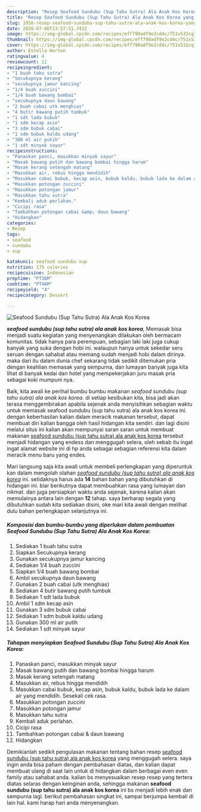 ```yaml
---
description: "Resep Seafood Sundubu (Sup Tahu Sutra) Ala Anak Kos Korea yang nikmat"
title: "Resep Seafood Sundubu (Sup Tahu Sutra) Ala Anak Kos Korea yang nikmat"
slug: 1956-resep-seafood-sundubu-sup-tahu-sutra-ala-anak-kos-korea-yang-nikmat
date: 2020-07-06T13:57:51.743Z
image: https://img-global.cpcdn.com/recipes/eff790adf9e2cd4c/751x532cq70/seafood-sundubu-sup-tahu-sutra-ala-anak-kos-korea-foto-resep-utama.jpg
thumbnail: https://img-global.cpcdn.com/recipes/eff790adf9e2cd4c/751x532cq70/seafood-sundubu-sup-tahu-sutra-ala-anak-kos-korea-foto-resep-utama.jpg
cover: https://img-global.cpcdn.com/recipes/eff790adf9e2cd4c/751x532cq70/seafood-sundubu-sup-tahu-sutra-ala-anak-kos-korea-foto-resep-utama.jpg
author: Estella Horton
ratingvalue: 4
reviewcount: 11
recipeingredient:
- "1 buah tahu sutra"
- "Secukupnya kerang"
- "secukupnya jamur kancing"
- "1/4 buah zuccini"
- "1/4 buah bawang bombai"
- "secukupnya daun bawang"
- "2 buah cabai utk menghias"
- "4 butir bawang putih tumbuk"
- "1 sdt lada bubuk"
- "1 sdm kecap asin"
- "3 sdm bubuk cabai"
- "1 sdm bubuk kaldu udang"
- "300 ml air putih"
- "1 sdt minyak sayur"
recipeinstructions:
- "Panaskan panci, masukkan minyak sayur"
- "Masak bawang putih dan bawang bombai hingga harum"
- "Masak kerang setengah matang"
- "Masukkan air, rebus hingga mendidih"
- "Masukkan cabai bubuk, kecap asin, bubuk kaldu, bubuk lada ke dalam air yang mendidih. Sesekali cek rasa."
- "Masukkan potongan zuccini"
- "Masukkan potongan jamur"
- "Masukkan tahu sutra"
- "Kembali aduk perlahan."
- "Cicipi rasa"
- "Tambahkan potongan cabai &amp; daun bawang"
- "Hidangkan"
categories:
- Resep
tags:
- seafood
- sundubu
- sup

katakunci: seafood sundubu sup 
nutrition: 175 calories
recipecuisine: Indonesian
preptime: "PT36M"
cooktime: "PT46M"
recipeyield: "4"
recipecategory: Dessert

---
```



![Seafood Sundubu (Sup Tahu Sutra) Ala Anak Kos Korea](https://img-global.cpcdn.com/recipes/eff790adf9e2cd4c/751x532cq70/seafood-sundubu-sup-tahu-sutra-ala-anak-kos-korea-foto-resep-utama.jpg)

<b><i>seafood sundubu (sup tahu sutra) ala anak kos korea</i></b>, Memasak bisa menjadi suatu kegiatan yang menyenangkan dilakukan oleh bermacam komunitas. tidak hanya para perempuan, sebagian laki laki juga cukup banyak yang suka dengan hobi ini. walaupun hanya untuk sekedar seru seruan dengan sahabat atau memang sudah menjadi hobi dalam dirinya. maka dari itu dalam dunia chef sekarang tidak sedikit ditemukan pria dengan keahlian memasak yang sempurna, dan lumayan banyak juga kita lihat di banyak kedai dan hotel yang mempekerjakan juru masak pria sebagai koki mumpuni nya.



Baik, kita awali ke perihal bumbu bumbu makanan <i>seafood sundubu (sup tahu sutra) ala anak kos korea</i>. di setiap kesibukan kita, bisa jadi akan terasa menggembirakan apabila sejenak anda menyisihkan sebagian waktu untuk memasak seafood sundubu (sup tahu sutra) ala anak kos korea ini. dengan keberhasilan kalian dalam meracik makanan tersebut, dapat membuat diri kalian bangga oleh hasil hidangan kita sendiri. dan lagi disini melalui situs ini kalian akan mempunyai saran saran untuk membuat makanan <u>seafood sundubu (sup tahu sutra) ala anak kos korea</u> tersebut menjadi hidangan yang endess dan menggugah selera, oleh sebab itu ingat ingat alamat website ini di hp anda sebagai sebagian referensi kita dalam meracik menu baru yang endes.


Mari langsung saja kita awali untuk membeli perlengkapan yang diperuntuk kan dalam mengolah olahan <u><i>seafood sundubu (sup tahu sutra) ala anak kos korea</i></u> ini. setidaknya harus ada <b>14</b> bahan bahan yang dibutuhkan di hidangan ini. biar berikutnya dapat membuahkan rasa yang lumayan dan nikmat. dan juga persiapkan waktu anda sejenak, karena kalian akan memulainya antara lain dengan <b>12</b> tahap. saya berharap segala yang dibutuhkan sudah kita sediakan disini, oke mari kita awali dengan melihat dulu bahan perlengkapan selanjutnya ini.

<!--inarticleads1-->

##### Komposisi dan bumbu-bumbu yang diperlukan dalam pembuatan Seafood Sundubu (Sup Tahu Sutra) Ala Anak Kos Korea:

1. Sediakan 1 buah tahu sutra
1. Siapkan Secukupnya kerang
1. Gunakan secukupnya jamur kancing
1. Sediakan 1/4 buah zuccini
1. Siapkan 1/4 buah bawang bombai
1. Ambil secukupnya daun bawang
1. Gunakan 2 buah cabai (utk menghias)
1. Sediakan 4 butir bawang putih tumbuk
1. Sediakan 1 sdt lada bubuk
1. Ambil 1 sdm kecap asin
1. Gunakan 3 sdm bubuk cabai
1. Sediakan 1 sdm bubuk kaldu udang
1. Gunakan 300 ml air putih
1. Sediakan 1 sdt minyak sayur




<!--inarticleads2-->

##### Tahapan menyiapkan Seafood Sundubu (Sup Tahu Sutra) Ala Anak Kos Korea:

1. Panaskan panci, masukkan minyak sayur
1. Masak bawang putih dan bawang bombai hingga harum
1. Masak kerang setengah matang
1. Masukkan air, rebus hingga mendidih
1. Masukkan cabai bubuk, kecap asin, bubuk kaldu, bubuk lada ke dalam air yang mendidih. Sesekali cek rasa.
1. Masukkan potongan zuccini
1. Masukkan potongan jamur
1. Masukkan tahu sutra
1. Kembali aduk perlahan.
1. Cicipi rasa
1. Tambahkan potongan cabai &amp; daun bawang
1. Hidangkan




Demikianlah sedikit pengulasan makanan tentang bahan resep <u>seafood sundubu (sup tahu sutra) ala anak kos korea</u> yang menggugah selera. saya ingin anda bisa paham dengan pembahasan diatas, dan kalian dapat membuat ulang di saat lain untuk di hidangkan dalam berbagai even even family atau sahabat anda. kalian bs menyesuaikan resep resep yang tertera diatas selaras dengan keinginan anda, sehingga makanan <b>seafood sundubu (sup tahu sutra) ala anak kos korea</b> ini bs menjadi lebih enak dan sempurna lagi. berikut pembahasan singkat ini, sampai berjumpa kembali di lain hal. kami harap hari anda menyenangkan.
